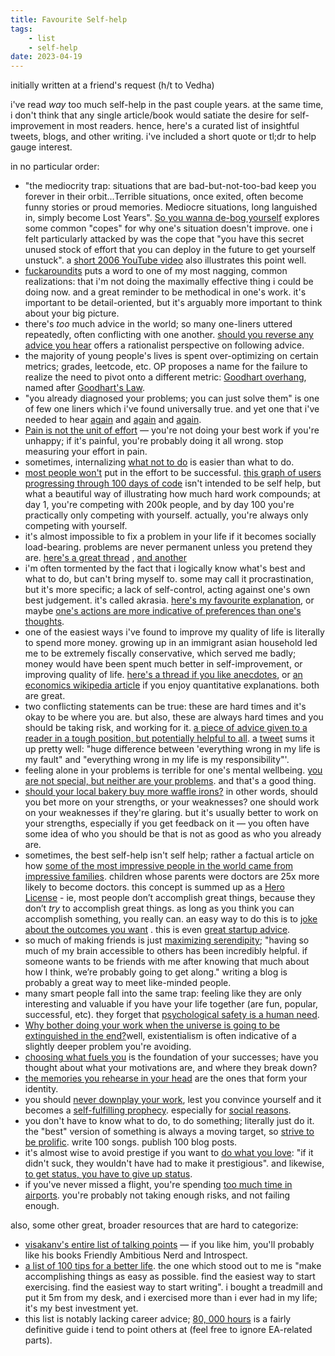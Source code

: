 ```yaml
---
title: Favourite Self-help
tags: 
    - list
    - self-help
date: 2023-04-19
---
```


initially written at a friend's request (h/t to Vedha)

i've read _way_ too much self-help in the past couple years. at the same time, i don't think that any single article/book would satiate the desire for self-improvement in most readers. hence, here's a curated list of insightful tweets, blogs, and other writing. i've included a short quote or tl;dr to help gauge interest.

in no particular order:
- "the mediocrity trap: situations that are bad-but-not-too-bad keep you forever in their orbit...Terrible situations, once exited, often become funny stories or proud memories. Mediocre situations, long languished in, simply become Lost Years". [So you wanna de-bog yourself](https://www.experimental-history.com/p/so-you-wanna-de-bog-yourself) explores some common "copes" for why one's situation doesn't improve. one i felt particularly attacked by was the cope that "you have this secret unused stock of effort that you can deploy in the future to get yourself unstuck". a [short 2006 YouTube video](https://www.youtube.com/watch?v=0sHCQWjTrJ8) also illustrates this point well.
- [fuckaroundits](https://visakanv.com/1000/0466-fuckarounditis/) puts a word to one of my most nagging, common realizations: that i'm not doing the maximally effective thing i could be doing now. and a great reminder to be methodical in one's work. it's important to be detail-oriented, but it's arguably more important to think about your big picture.
- there's _too_ much advice in the world; so many one-liners uttered repeatedly, often conflicting with one another. [should you reverse any advice you hear](https://slatestarcodex.com/2014/03/24/should-you-reverse-any-advice-you-hear/) offers a rationalist perspective on following advice.
- the majority of young people's lives is spent over-optimizing on certain metrics; grades, leetcode, etc. OP proposes a name for the failure to realize the need to pivot onto a different metric: [Goodhart overhang](https://twitter.com/alz_zyd_/status/1742570546854756712), named after [Goodhart's Law](https://en.wikipedia.org/wiki/Goodhart's_law). 
- "you already diagnosed your problems; you can just solve them" is one of few one liners which i've found universally true. and yet one that i've needed to hear [again](https://x.com/simonsarris/status/1775908266872025144) and [again](https://x.com/nat_sharpe_/status/1574369680218898432) and [again](https://x.com/ESYudkowsky/status/1445193026641412096).
- [Pain is not the unit of effort](https://www.lesswrong.com/posts/bx3gkHJehRCYZAF3r/pain-is-not-the-unit-of-effort) — you're not doing your best work if you're unhappy; if it's painful, you're probably doing it all wrong. stop measuring your effort in pain.
- sometimes, internalizing [what not to do](https://x.com/visakanv/status/1507896692221247494) is easier than what to do.
- [most people won't](https://bryce.vc/post/64889707700/most-people-wont) put in the effort to be successful. [this graph of users progressing through 100 days of code](https://x.com/paulg/status/1732714720451330558) isn't intended to be self help, but what a beautiful way of illustrating how much hard work compounds; at day 1, you're competing with 200k people, and by day 100 you're practically only competing with yourself. actually, you're always only competing with yourself. 
- it's almost impossible to fix a problem in your life if it becomes socially load-bearing. problems are never permanent unless you pretend they are. [here's a great thread](https://x.com/soundrotator/status/1724972636932124698) , [and another](https://x.com/eigenrobot/status/1780794507333624096)
- i'm often tormented by the fact that i logically know what's best and what to do, but can't bring myself to. some may call it procrastination, but it's more specific; a lack of self-control, acting against one's own best judgement. it's called akrasia. [here's my favourite explanation](https://www.lesswrong.com/posts/EFQ3F6kmt4WHXRqik/ugh-fields), or maybe [one's actions are more indicative of preferences than one's thoughts](https://www.lesswrong.com/posts/z3cTkXbA7jgwGWPcv/would-your-real-preferences-please-stand-up). 
- one of the easiest ways i've found to improve my quality of life is literally to spend more money. growing up in an immigrant asian household led me to be extremely fiscally conservative, which served me badly; money would have been spent much better in self-improvement, or improving quality of life. [here's a thread if you like anecdotes](https://x.com/visakanv/status/1708683460897026299), or [an economics  wikipedia article](https://twitter.com/visakanv/status/1708683460897026299) if you enjoy quantitative explanations. both are great.
- two conflicting statements can be true: these are hard times and it's okay to be where you are. but also, these are always hard times and you should be taking risk, and working for it. [a piece of advice given to a reader in a tough position, but potentially helpful to all](https://captainawkward.com/2013/01/24/437/). a [tweet](https://x.com/mechanical_monk/status/1736199384914624728) sums it up pretty well: "huge difference between 'everything wrong in my life is my fault" and "everything wrong in my life is my responsibility"'.
- feeling alone in your problems is terrible for one's mental wellbeing. [you are not special, but neither are your problems](https://www.avabear.xyz/p/what-we-find-in-other-people). and that's a good thing.
- [should your local bakery buy more waffle irons?](https://visakanv.substack.com/p/maybe-buy-more-waffle-irons) in other words, should you bet more on your strengths, or your weaknesses? one should work on your weaknesses if they're glaring. but it's usually better to work on your strengths, especially if you get feedback on it — you often have some idea of who you should be that is not as good as who you already are.
- sometimes, the best self-help isn't self help; rather a factual article on how [some of the most impressive people in the world came from impressive families](https://www.astralcodexten.com/p/secrets-of-the-great-families). children whose parents were doctors are 25x more likely to become doctors. this concept is summed up as a [Hero License](https://www.lesswrong.com/posts/dhj9dhiwhq3DX6W8z/hero-licensing) - ie, most people don’t accomplish great things, because they don’t _try_ to accomplish great things. as long as you think you can accomplish something, you really can. an easy way to do this is to [joke about the outcomes you want](https://x.com/visakanv/status/1455452824825782274) . this is even [great startup advice](https://www.paulgraham.com/schlep.html).
- so much of making friends is just [maximizing serendipity](https://www.avabear.xyz/p/making-friends-online ); "having so much of my brain accessible to others has been incredibly helpful. if someone wants to be friends with me after knowing that much about how I think, we’re probably going to get along." writing a blog is probably a great way to meet like-minded people.
- many smart people fall into the same trap: feeling like they are only interesting and valuable if you have your life together (are fun, popular, successful, etc). they forget that [psychological safety is a human need](https://www.avabear.xyz/p/on-feeling-safe).
- [Why bother doing your work when the universe is going to be extinguished in the end?](https://visakanv.com/1000/0177-why-bother-doing-your-work-when-the-universe-is-going-to-be-extinguished-in-the-end/)well, existentialism is often indicative of a slightly deeper problem you're avoiding.
- [choosing what fuels you](https://seths.blog/2017/05/choosing-your-fuel/) is the foundation of your successes; have you thought about what your motivations are, and where they break down?
- [the memories you rehearse in your head](https://seths.blog/2016/11/the-memories-we-rehearse-are-the-ones-we-live-with/) are the ones that form your identity.
- you should [never downplay your work](https://x.com/visakanv/status/1158720988567109632), lest you convince yourself and it becomes a [self-fulfilling prophecy](https://x.com/visakanv/status/1326453565871714305). especially for [social reasons](https://twitter.com/visakanv/status/1461959783427108865).
- you don't have to know what to do, to do something; literally just do it. the "best" version of something is always a moving target, so [strive to be prolific](https://visakanv.com/1000/0152-letter-to-a-young-songwriter/). write 100 songs. publish 100 blog posts.
- it's almost wise to avoid prestige if you want to [do what you love](https://www.paulgraham.com/love.html): "if it didn't suck, they wouldn't have had to make it prestigious". and likewise, [to get status, you have to give up status](https://www.workingtheorys.com/p/status-limbo).
- if you've never missed a flight, you're spending [too much time in airports](https://scottaaronson.blog/?p=40). you're probably not taking enough risks, and not failing enough. 

also, some other great, broader resources that are hard to categorize:
- [visakanv's entire list of talking points](https://x.com/visakanv/status/1330984685992722433) — if you like him, you'll probably like his books Friendly Ambitious Nerd and Introspect.
- [a list of 100 tips for a better life](https://www.lesswrong.com/posts/7hFeMWC6Y5eaSixbD/100-tips-for-a-better-life). the one which stood out to me is "make accomplishing things as easy as possible. find the easiest way to start exercising. find the easiest way to start writing". i bought a treadmill and put it 5m from my desk, and i exercised more than i ever had in my life; it's my best investment yet. 
- this list is notably lacking career advice; [80, 000 hours](https://80000hours.org/career-guide/summary/) is a fairly definitive guide i tend to point others at (feel free to ignore EA-related parts).
